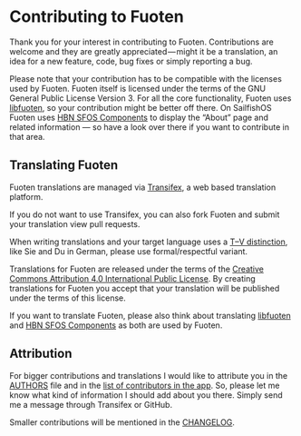 # Contributing to Fuoten

Thank you for your interest in contributing to Fuoten. Contributions are welcome and
they are greatly appreciated — might it be a translation, an idea for a new feature,
code, bug fixes or simply reporting a bug.

Please note that your contribution has to be compatible with the licenses used by Fuoten.
Fuoten itself is licensed under the terms of the GNU General Public License Version 3.
For all the core functionality, Fuoten uses [libfuoten](https://github.com/Huessenbergnetz/libfuoten),
so your contribution might be better off there. On SailfishOS Fuoten uses
[HBN SFOS Components](https://github.com/Huessenbergnetz/HBN_SFOS_Components)
to display the “About” page and related information — so have a look over there if you
want to contribute in that area.

## Translating Fuoten

Fuoten translations are managed via [Transifex](https://www.transifex.com/huessenbergnetz/fuoten/),
a web based translation platform.

If you do not want to use Transifex, you can also fork Fuoten and submit your translation view pull
requests.

When writing translations and your target language uses a [T–V distinction](https://en.wikipedia.org/wiki/T–V_distinction),
like Sie and Du in German, please use formal/respectful variant.

Translations for Fuoten are released under the terms of the [Creative Commons Attribution 4.0 International Public License](https://creativecommons.org/licenses/by/4.0/).
By creating translations for Fuoten you accept that your translation will be published under
the terms of this license.

If you want to translate Fuoten, please also think about translating [libfuoten](https://www.transifex.com/huessenbergnetz/libfuoten)
and [HBN SFOS Components](https://www.transifex.com/huessenbergnetz/hbn-sfos-components/) as both
are used by Fuoten.

## Attribution

For bigger contributions and translations I would like to attribute you in the [AUTHORS](https://github.com/Huessenbergnetz/Fuoten/blob/master/AUTHORS)
file and in the [list of contributors in the app](https://github.com/Huessenbergnetz/Fuoten/blob/master/sailfishos/qml/common/models/ContributorsModel.qml).
So, please let me know what kind of information I should add about you there. Simply send me a message
through Transifex or GitHub.

Smaller contributions will be mentioned in the [CHANGELOG](https://github.com/Huessenbergnetz/Fuoten/blob/master/CHANGELOG).
